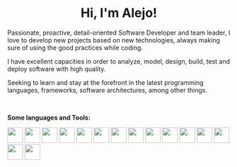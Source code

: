 <h1 align="center">Hi, I'm Alejo!</h1>

Passionate, proactive, detail-oriented Software Developer and team leader, I love to develop new projects based on new technologies, always making sure of using the good practices while coding.

I have excellent capacities in order to analyze, model, design, build, test and deploy software with high quality.

Seeking to learn and stay at the forefront in the latest programming languages, frameworks, software architectures, among other things.

<br/>

**Some languages and Tools:**

<code><img height="35" src="https://user-images.githubusercontent.com/13514156/120509286-fdc0ad00-c38d-11eb-8f50-f5d65b0ed643.png"></code>
<code><img height="35" src="https://user-images.githubusercontent.com/13514156/120507668-a241ef80-c38c-11eb-89f7-7283e20ea3cc.png"></code>
<code><img height="35" src="https://user-images.githubusercontent.com/13514156/120507726-ae2db180-c38c-11eb-8ce0-df32f6b1928e.png"></code>
<code><img height="35" src="https://user-images.githubusercontent.com/13514156/120507748-b2f26580-c38c-11eb-9dd5-013b728aee62.png"></code>
<code><img height="35" src="https://user-images.githubusercontent.com/13514156/120507765-b71e8300-c38c-11eb-8d2e-01be4628ad57.png"></code>
<code><img height="35" src="https://user-images.githubusercontent.com/13514156/120507795-bd146400-c38c-11eb-9e6c-4173d1847d3b.png"></code>
<code><img height="35" src="https://user-images.githubusercontent.com/13514156/120507864-cd2c4380-c38c-11eb-8a44-170551d6d90c.png"></code>
<code><img height="35" src="https://user-images.githubusercontent.com/13514156/120507880-d1586100-c38c-11eb-92fe-aad0b4ff412c.png"></code>
<code><img height="35" src="https://user-images.githubusercontent.com/13514156/121467187-496eea00-c97e-11eb-862b-0e8776fe691c.png"></code>
<code><img height="35" src="https://user-images.githubusercontent.com/13514156/120507902-d4ebe800-c38c-11eb-8074-aa47ead4ff89.jpg"></code>
<code><img height="35" src="https://user-images.githubusercontent.com/13514156/120507919-d9180580-c38c-11eb-836d-918425a5bc11.png"></code>
<code><img height="35" src="https://user-images.githubusercontent.com/13514156/120507935-dd442300-c38c-11eb-9965-d29088122b5d.png"></code>
<code><img height="35" src="https://user-images.githubusercontent.com/13514156/120507956-e3d29a80-c38c-11eb-9672-07953e328622.png"></code>
<code><img height="35" src="https://user-images.githubusercontent.com/13514156/120507971-e8974e80-c38c-11eb-91f5-fb066484fac3.png"></code>
<code><img height="35" src="https://user-images.githubusercontent.com/13514156/120509450-221c8980-c38e-11eb-95d0-90408cff46d4.jpeg"></code>

